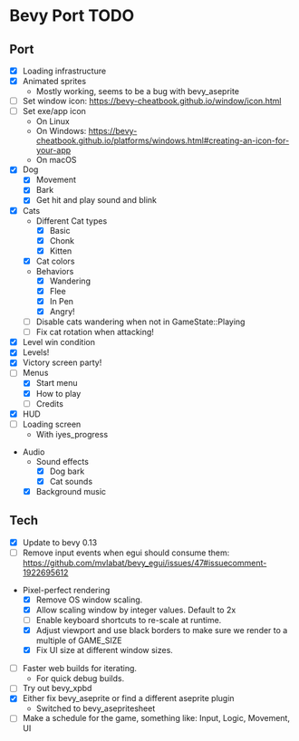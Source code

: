 # Bevy Port TODO
## Port
* [x] Loading infrastructure
* [x] Animated sprites
  * Mostly working, seems to be a bug with bevy_aseprite
* [ ] Set window icon: https://bevy-cheatbook.github.io/window/icon.html
* [ ] Set exe/app icon
  * On Linux
  * On Windows: https://bevy-cheatbook.github.io/platforms/windows.html#creating-an-icon-for-your-app
  * On macOS
* [x] Dog
  * [x] Movement
  * [x] Bark
  * [x] Get hit and play sound and blink
* [x] Cats
  * Different Cat types
    * [x] Basic
    * [x] Chonk
    * [x] Kitten
  * [x] Cat colors
  * Behaviors
    * [x] Wandering
    * [x] Flee
    * [x] In Pen
    * [x] Angry!
  * [ ] Disable cats wandering when not in GameState::Playing
  * [ ] Fix cat rotation when attacking!
* [x] Level win condition
* [x] Levels!
* [x] Victory screen party!
* [ ] Menus
  * [x] Start menu
  * [x] How to play
  * [ ] Credits
* [x] HUD
* [ ] Loading screen
  * With iyes_progress
* Audio
  * Sound effects
    * [x] Dog bark
    * [x] Cat sounds
  * [x] Background music

## Tech
* [x] Update to bevy 0.13
* [ ] Remove input events when egui should consume them:
https://github.com/mvlabat/bevy_egui/issues/47#issuecomment-1922695612
* Pixel-perfect rendering
  * [x] Remove OS window scaling.
  * [x] Allow scaling window by integer values. Default to 2x
  * [ ] Enable keyboard shortcuts to re-scale at runtime.
  * [x] Adjust viewport and use black borders to make sure we render to a multiple of GAME_SIZE
  * [x] Fix UI size at different window sizes.
* [ ] Faster web builds for iterating.
  * For quick debug builds.
* [ ] Try out bevy_xpbd
* [x] Either fix bevy_aseprite or find a different aseprite plugin
  * Switched to bevy_asepritesheet
* [ ] Make a schedule for the game, something like: Input, Logic, Movement, UI
